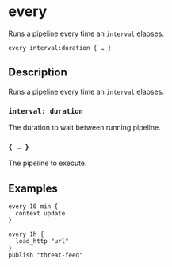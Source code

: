 # every

Runs a pipeline every time an `interval` elapses.

```tql
every interval:duration { … }
```

## Description

Runs a pipeline every time an `interval` elapses.

### `interval: duration`

The duration to wait between running pipeline.

### `{ … }`

The pipeline to execute.

## Examples

```tql
every 10 min {
  context update 
}
```

```tql
every 1h {
  load_http "url"
}
publish "threat-feed"
```
